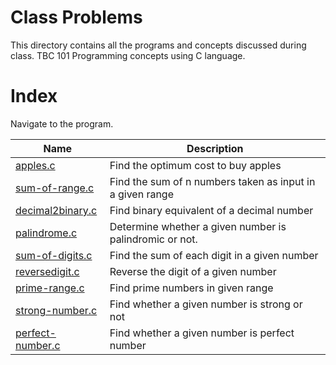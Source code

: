 # Class Problems
This directory contains all the programs and concepts discussed during class. 
TBC 101 Programming concepts using C language.

# Index
Navigate to the program.

| Name      | Description |
| ----------- | ----------- |
| [apples.c](https://github.com/WatashiwaSid/c-dev/blob/main/ClassProblems/apples.c)      | Find the optimum cost to buy apples       |
| [sum-of-range.c](https://github.com/WatashiwaSid/c-dev/blob/main/ClassProblems/sum-of-range.c)   | Find the sum of n numbers taken as input in a given range        |
| [decimal2binary.c](https://github.com/WatashiwaSid/c-dev/blob/main/ClassProblems/decimal2binary.c)      | Find binary equivalent of a decimal number       |
| [palindrome.c](https://github.com/WatashiwaSid/c-dev/blob/main/ClassProblems/palindrome.c)      | Determine whether a given number is palindromic or not.       |
| [sum-of-digits.c](https://github.com/WatashiwaSid/c-dev/blob/main/ClassProblems/12-sum-of-digits.c)      | Find the sum of each digit in a given number      |
| [reversedigit.c](https://github.com/WatashiwaSid/c-dev/blob/main/ClassProblems/reversedigit.c)      | Reverse the digit of a given number       |
| [prime-range.c](https://github.com/WatashiwaSid/c-dev/blob/main/ClassProblems/prime-range.c)      | Find prime numbers in given range       |
| [strong-number.c](https://github.com/WatashiwaSid/c-dev/blob/main/ClassProblems/strong-number.c)      | Find whether a given number is strong or not       |
| [perfect-number.c](https://github.com/WatashiwaSid/c-dev/blob/main/ClassProblems/perfect-number.c)      | Find whether a given number is perfect number       |


 
